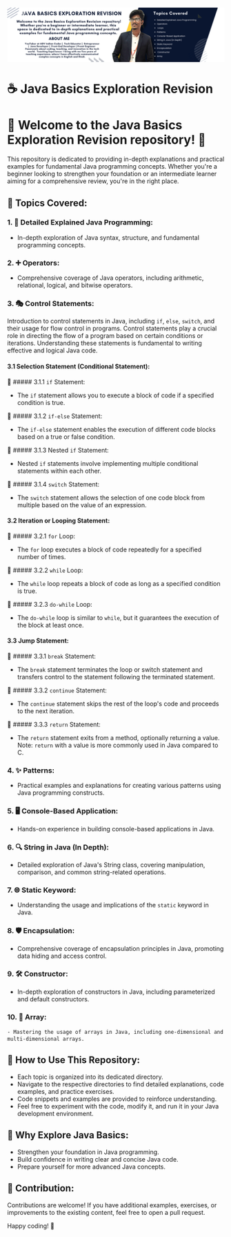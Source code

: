 ![Logo](logo.png)

# ☕ Java Basics Exploration Revision

# 🎉 Welcome to the Java Basics Exploration Revision repository! 🚀

This repository is dedicated to providing in-depth explanations and practical examples for fundamental Java programming concepts. Whether you're a beginner looking to strengthen your foundation or an intermediate learner aiming for a comprehensive review, you're in the right place.

## 🌈 Topics Covered:

### 1. 📘 Detailed Explained Java Programming:
   - In-depth exploration of Java syntax, structure, and fundamental programming concepts.

### 2. ➕ Operators:
   - Comprehensive coverage of Java operators, including arithmetic, relational, logical, and bitwise operators.

### 3. 🎭 Control Statements:

Introduction to control statements in Java, including `if`, `else`, `switch`, and their usage for flow control in programs. Control statements play a crucial role in directing the flow of a program based on certain conditions or iterations. Understanding these statements is fundamental to writing effective and logical Java code.
 
#### 3.1 Selection Statement (Conditional Statement):

🔹 ##### 3.1.1 `if` Statement:
   - The `if` statement allows you to execute a block of code if a specified condition is true.

🔹 ##### 3.1.2 `if-else` Statement:
   - The `if-else` statement enables the execution of different code blocks based on a true or false condition.

🔹 ##### 3.1.3 Nested `if` Statement:
   - Nested `if` statements involve implementing multiple conditional statements within each other.

🔹 ##### 3.1.4 `switch` Statement:
   - The `switch` statement allows the selection of one code block from multiple based on the value of an expression.

#### 3.2 Iteration or Looping Statement:

🔹 ##### 3.2.1 `for` Loop:
   - The `for` loop executes a block of code repeatedly for a specified number of times.

🔹 ##### 3.2.2 `while` Loop:
   - The `while` loop repeats a block of code as long as a specified condition is true.

🔹 ##### 3.2.3 `do-while` Loop:
   - The `do-while` loop is similar to `while`, but it guarantees the execution of the block at least once.

#### 3.3 Jump Statement:

🔹 ##### 3.3.1 `break` Statement:
   - The `break` statement terminates the loop or switch statement and transfers control to the statement following the terminated statement.

🔹 ##### 3.3.2 `continue` Statement:
   - The `continue` statement skips the rest of the loop's code and proceeds to the next iteration.

🔹 ##### 3.3.3 `return` Statement:
   - The `return` statement exits from a method, optionally returning a value. Note: `return` with a value is more commonly used in Java compared to C.

### 4. ✨ Patterns:
   - Practical examples and explanations for creating various patterns using Java programming constructs.

### 5. 🖥️ Console-Based Application:
   - Hands-on experience in building console-based applications in Java.

### 6. 🔍 String in Java (In Depth):
   - Detailed exploration of Java's String class, covering manipulation, comparison, and common string-related operations.

### 7. 🌐 Static Keyword:
   - Understanding the usage and implications of the `static` keyword in Java.

### 8. 🛡️ Encapsulation:
   - Comprehensive coverage of encapsulation principles in Java, promoting data hiding and access control.

### 9. 🛠️ Constructor:
   - In-depth exploration of constructors in Java, including parameterized and default constructors.

### 10. 🎯 Array:
    - Mastering the usage of arrays in Java, including one-dimensional and multi-dimensional arrays.



    

## 🚀 How to Use This Repository:

- Each topic is organized into its dedicated directory.
- Navigate to the respective directories to find detailed explanations, code examples, and practice exercises.
- Code snippets and examples are provided to reinforce understanding.
- Feel free to experiment with the code, modify it, and run it in your Java development environment.

## 🌟 Why Explore Java Basics:

- Strengthen your foundation in Java programming.
- Build confidence in writing clear and concise Java code.
- Prepare yourself for more advanced Java concepts.

## 🤝 Contribution:

Contributions are welcome! If you have additional examples, exercises, or improvements to the existing content, feel free to open a pull request.

Happy coding! 🚀

